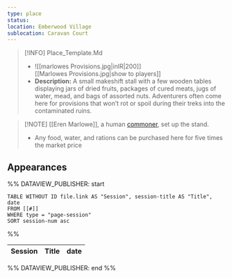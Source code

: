 ```yaml
---
type: place
status: 
location: Emberwood Village
sublocation: Caravan Court
---
```


>[!INFO] Place_Template.Md
>- ![[marlowes Provisions.jpg|inlR|200]]
<br/> [[Marlowes Provisions.jpg|show to players]]
> - **Description:** A small makeshift stall with a few wooden tables displaying jars of dried fruits, packages of cured meats, jugs of water, mead, and bags of assorted nuts. Adventurers often come here for provisions that won’t rot or spoil during their treks into the contaminated ruins.
 

>[!NOTE] [[Eren Marlowe]], a human [commoner](https://www.dndbeyond.com/monsters/16829-commoner), set up the stand.
>- Any food, water, and rations can be purchased here for five times the market price

## Appearances

%% DATAVIEW_PUBLISHER: start
```dataview
TABLE WITHOUT ID file.link AS "Session", session-title AS "Title", date
FROM [[#]]
WHERE type = "page-session"
SORT session-num asc
```
%%

| Session | Title | date |
| ------- | ----- | ---- |

%% DATAVIEW_PUBLISHER: end %%